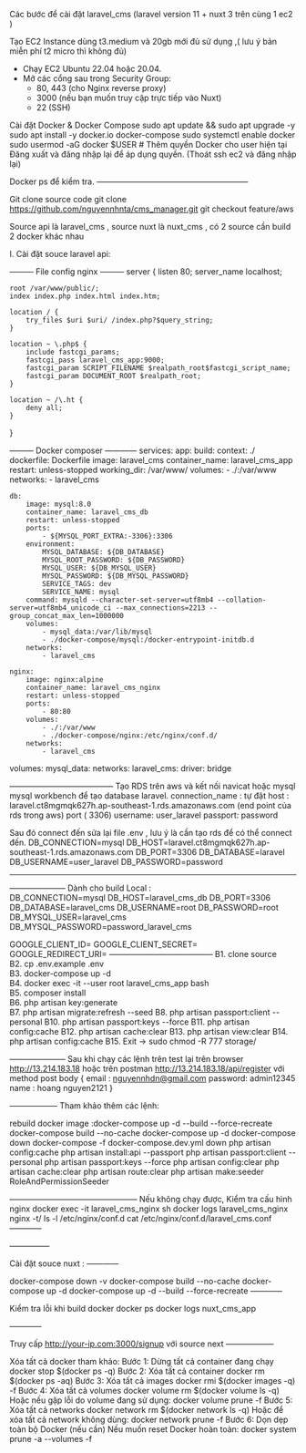 Các bước để cài đặt laravel_cms (laravel version 11  + nuxt 3 trên cùng 1 ec2 )

Tạo EC2 Instance dùng t3.medium và 20gb mới đủ sử dụng ,( lưu ý bản miễn phí t2 micro thì không đủ)
* Chạy EC2 Ubuntu 22.04 hoặc 20.04.
* Mở các cổng sau trong Security Group:
    * 80, 443 (cho Nginx reverse proxy)
    * 3000 (nếu bạn muốn truy cập trực tiếp vào Nuxt)
    * 22 (SSH)

Cài đặt Docker & Docker Compose
sudo apt update && sudo apt upgrade -y
sudo apt install -y docker.io docker-compose
sudo systemctl enable docker
sudo usermod -aG docker $USER  # Thêm quyền Docker cho user hiện tại
Đăng xuất và đăng nhập lại để áp dụng quyền. (Thoát ssh ec2 và đăng nhập lại)

Docker ps để kiểm tra.
———————————————————

Git clone source code git clone https://github.com/nguyennhnta/cms_manager.git
git checkout feature/aws

Source api là laravel_cms , source nuxt là nuxt_cms , có 2 source cần build 2 docker khác nhau

I. Cài đặt souce laravel api:

———  File config nginx ———
server {
listen 80;
server_name localhost;

    root /var/www/public/;
    index index.php index.html index.htm;

    location / {
        try_files $uri $uri/ /index.php?$query_string;
    }

    location ~ \.php$ {
        include fastcgi_params;
        fastcgi_pass laravel_cms_app:9000;
        fastcgi_param SCRIPT_FILENAME $realpath_root$fastcgi_script_name;
        fastcgi_param DOCUMENT_ROOT $realpath_root;
    }

    location ~ /\.ht {
        deny all;
    }
}

——— Docker composer  ————
services:
app:
build:
context: ./
dockerfile: Dockerfile
        image: laravel_cms
        container_name: laravel_cms_app
        restart: unless-stopped
        working_dir: /var/www/
        volumes:
            - ./:/var/www
        networks:
            - laravel_cms

    db:
        image: mysql:8.0
        container_name: laravel_cms_db
        restart: unless-stopped
        ports:
            - ${MYSQL_PORT_EXTRA:-3306}:3306
        environment:
            MYSQL_DATABASE: ${DB_DATABASE}
            MYSQL_ROOT_PASSWORD: ${DB_PASSWORD}
            MYSQL_USER: ${DB_MYSQL_USER}
            MYSQL_PASSWORD: ${DB_MYSQL_PASSWORD}
            SERVICE_TAGS: dev
            SERVICE_NAME: mysql
        command: mysqld --character-set-server=utf8mb4 --collation-server=utf8mb4_unicode_ci --max_connections=2213 --group_concat_max_len=1000000
        volumes:
            - mysql_data:/var/lib/mysql
            - ./docker-compose/mysql:/docker-entrypoint-initdb.d
        networks:
            - laravel_cms

    nginx:
        image: nginx:alpine
        container_name: laravel_cms_nginx
        restart: unless-stopped
        ports:
            - 80:80
        volumes:
            - ./:/var/www
            - ./docker-compose/nginx:/etc/nginx/conf.d/
        networks:
            - laravel_cms
volumes:
mysql_data:
networks:
laravel_cms:
driver: bridge

—————————————
Tạo RDS trên aws và  kết nối navicat hoặc mysql mysql workbench để tạo database laravel.
connection_name : tự đặt
host : laravel.ct8mgmqk627h.ap-southeast-1.rds.amazonaws.com (end point của rds trong aws)
port ( 3306)
username: user_laravel
passport: password

Sau đó connect đến sửa lại file .env , lưu ý là cần tạo rds để có thể connect đến.
DB_CONNECTION=mysql
DB_HOST=laravel.ct8mgmqk627h.ap-southeast-1.rds.amazonaws.com
DB_PORT=3306
DB_DATABASE=laravel
DB_USERNAME=user_laravel
DB_PASSWORD=password

---------------------


———————
Dành cho build Local :  
DB_CONNECTION=mysql
DB_HOST=laravel_cms_db
DB_PORT=3306
DB_DATABASE=laravel_cms
DB_USERNAME=root
DB_PASSWORD=root
DB_MYSQL_USER=laravel_cms
DB_MYSQL_PASSWORD=password_laravel_cms



GOOGLE_CLIENT_ID=
GOOGLE_CLIENT_SECRET=
GOOGLE_REDIRECT_URI=
—————————————
B1. clone source  
B2. cp .env.example .env    
B3. docker-compose up -d   
B4. docker exec -it --user root  laravel_cms_app bash  
B5. composer install   
B6. php artisan key:generate  
B7. php artisan migrate:refresh --seed
B8. php artisan passport:client --personal
B10. php artisan passport:keys --force
B11. php artisan config:cache
B12. php artisan cache:clear
B13. php artisan view:clear
B14. php artisan config:cache
B15. Exit -> sudo chmod -R 777 storage/

———————
Sau khi chạy các lệnh trên test lại trên browser
http://13.214.183.18 hoặc trên postman http://13.214.183.18/api/register với method post
body {
email : nguyennhdn@gmail.com
password: admin12345
name : hoang nguyen2121
}

——————
Tham khảo thêm các lệnh:

rebuild docker image :docker-compose up -d --build --force-recreate
docker-compose build --no-cache
docker-compose  up -d
docker-compose  down
docker-compose -f docker-compose.dev.yml down
php artisan config:cache
php artisan install:api --passport
php artisan passport:client --personal
php artisan passport:keys --force
php artisan config:clear
php artisan cache:clear
php artisan route:clear
php artisan make:seeder RoleAndPermissionSeeder


————————————————
Nếu không chạy được, Kiểm tra cấu hình nginx
docker exec -it laravel_cms_nginx sh
docker logs laravel_cms_nginx
nginx -t/ 
ls -l /etc/nginx/conf.d
cat /etc/nginx/conf.d/laravel_cms.conf————


—————

Cài đặt souce nuxt :
————

docker-compose down -v
docker-compose build --no-cache
docker-compose up -d
docker-compose up -d --build --force-recreate
————

Kiểm tra lỗi khi build docker docker ps
docker logs nuxt_cms_app

————

Truy cấp http://your-ip.com:3000/signup với source next
——————

Xóa tất cả docker tham khảo:
Bước 1: Dừng tất cả container đang chạy
docker stop $(docker ps -q)
Bước 2: Xóa tất cả container
docker rm $(docker ps -aq)
Bước 3: Xóa tất cả images
docker rmi $(docker images -q) -f
Bước 4: Xóa tất cả volumes
docker volume rm $(docker volume ls -q)
Hoặc nếu gặp lỗi do volume đang sử dụng:
docker volume prune -f
Bước 5: Xóa tất cả networks
docker network rm $(docker network ls -q)
Hoặc để xóa tất cả network không dùng:
docker network prune -f
Bước 6: Dọn dẹp toàn bộ Docker (nếu cần)
Nếu  muốn reset Docker hoàn toàn:
docker system prune -a --volumes -f

